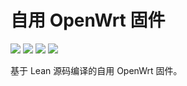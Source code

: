 # 自用 OpenWrt 固件

[![](https://img.shields.io/badge/OpenWrt-X86_64位-32C955.svg?logo=openwrt)](https://github.com/hex-ci/openwrt/blob/main/.github/workflows/X86_64.yml) [![](https://github.com/hex-ci/openwrt/actions/workflows/X86_64.yml/badge.svg)](https://github.com/hex-ci/openwrt/actions/workflows/X86_64.yml) [![](https://img.shields.io/badge/编译-配置-orange.svg?logo=apache-spark)](https://github.com/hex-ci/openwrt/blob/main/configs/x86_64.config) [![](https://img.shields.io/badge/下载-链接-blueviolet.svg?logo=hack-the-box)](https://github.com/hex-ci/openwrt/releases/tag/X86_64) 

基于 Lean 源码编译的自用 OpenWrt 固件。
